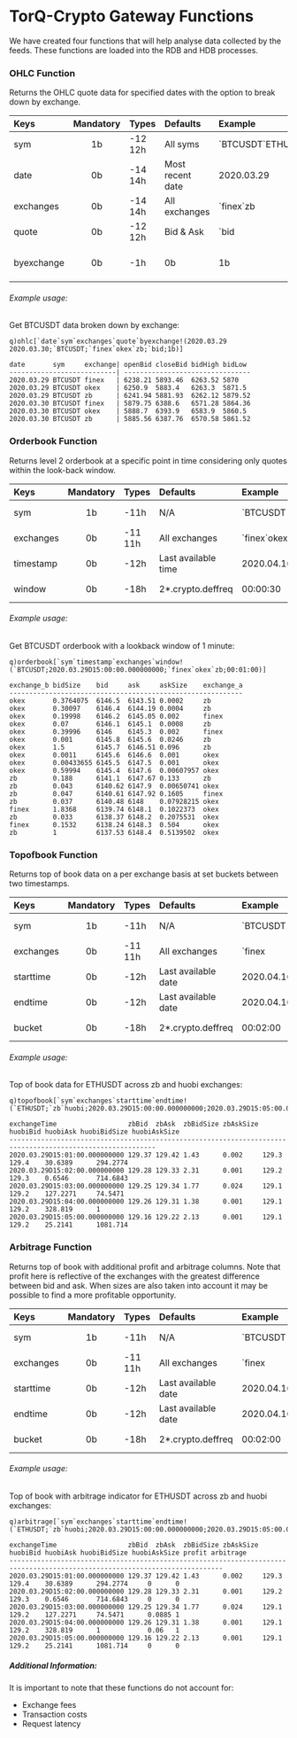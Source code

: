 # TorQ-Crypto Gateway Functions

We have created four functions that will help analyse data collected by the feeds. These functions
are loaded into the RDB and HDB processes. 

### OHLC Function
Returns the OHLC quote data for specified dates with the option to break down by exchange.

|      Keys       |  Mandatory  |    Types     |     Defaults      |     Example      |    Description    |
| :-------------  | :---------: | :----------  | :---------------  | :--------------  |  :--------------  |
| sym             | 1b          |-12 12h       | All syms          | \`BTCUSDT`ETHUSDT| Symbol(s) of interest |
| date            | 0b          |-14 14h       | Most recent date  | 2020.03.29       | Date(s) to query |
| exchanges       | 0b          |-14 14h       | All exchanges     | \`finex`zb       | Exchange(s) of interest |
| quote           | 0b          | -12 12h      | Bid & Ask         | \`bid            | Quote of interest |
| byexchange      | 0b          | -1h          | 0b                | 1b               | Breakdown by exchange |

###### Example usage:

Get BTCUSDT data broken down by exchange:

    q)ohlc[`date`sym`exchanges`quote`byexchange!(2020.03.29 2020.03.30;`BTCUSDT;`finex`okex`zb;`bid;1b)]
    
    date       sym     exchange| openBid closeBid bidHigh bidLow
    ---------------------------| --------------------------------
    2020.03.29 BTCUSDT finex   | 6238.21 5893.46  6263.52 5870
    2020.03.29 BTCUSDT okex    | 6250.9  5883.4   6263.3  5871.5
    2020.03.29 BTCUSDT zb      | 6241.94 5881.93  6262.12 5879.52
    2020.03.30 BTCUSDT finex   | 5879.75 6388.6   6571.28 5864.36
    2020.03.30 BTCUSDT okex    | 5888.7  6393.9   6583.9  5860.5
    2020.03.30 BTCUSDT zb      | 5885.56 6387.76  6570.58 5861.52


### Orderbook Function
Returns level 2 orderbook at a specific point in time considering only quotes within the look-back window.

|      Keys       |  Mandatory  |    Types     |     Defaults      |     Example      |  Description    |
| :-------------  | :---------: | :----------  | :---------------  | :--------------  |:--------------  |
| sym             | 1b          | -11h         | N/A               | \`BTCUSDT        | Symbol of interest|
| exchanges       | 0b          |-11 11h       | All exchanges     | \`finex`okex     | Exchange(s) of interest|
| timestamp       | 0b          | -12h         | Last available time| 2020.04.16D09:40:00.0000000 | Time of orderbook|
| window          | 0b          | -18h         | 2*.crypto.deffreq | 00:00:30         | Lookback window|
    
###### Example usage:  

Get BTCUSDT orderbook with a lookback window of 1 minute:     

    q)orderbook[`sym`timestamp`exchanges`window!(`BTCUSDT;2020.03.29D15:00:00.000000000;`finex`okex`zb;00:01:00)]
    
    exchange_b bidSize    bid     ask     askSize    exchange_a
    -----------------------------------------------------------
    okex       0.3764075  6146.5  6143.51 0.0002     zb
    okex       0.30097    6146.4  6144.19 0.0004     zb
    okex       0.19998    6146.2  6145.05 0.002      finex
    okex       0.07       6146.1  6145.1  0.0008     zb
    okex       0.39996    6146    6145.3  0.002      finex
    okex       0.001      6145.8  6145.6  0.0246     zb
    okex       1.5        6145.7  6146.51 0.096      zb
    okex       0.0011     6145.6  6146.6  0.001      okex
    okex       0.00433655 6145.5  6147.5  0.001      okex
    okex       0.59994    6145.4  6147.6  0.00607957 okex
    zb         0.188      6141.1  6147.67 0.133      zb
    zb         0.043      6140.62 6147.9  0.00650741 okex
    zb         0.047      6140.61 6147.92 0.1605     finex
    zb         0.037      6140.48 6148    0.07928215 okex
    finex      1.8368     6139.74 6148.1  0.1022373  okex
    zb         0.033      6138.37 6148.2  0.2075531  okex
    finex      0.1532     6138.24 6148.3  0.504      okex
    zb         1          6137.53 6148.4  0.5139502  okex



### Topofbook Function  
Returns top of book data on a per exchange basis at set buckets between two timestamps. 

|     Keys        | Mandatory  |    Types     |     Defaults      |     Example      |  Description      |
| :-------------  | :--------: | :----------  | :---------------  | :--------------  | :---------------  |
| sym             | 1b         | -11h         | N/A               | \`BTCUSDT        | Symbol of interest |
| exchanges       | 0b         | -11 11h      | All exchanges     | \`finex          | Exchange(s) of interest|
| starttime       | 0b         | -12h         | Last available date | 2020.04.16D09:40:00.000000 | Query start time |
| endtime         | 0b         | -12h         | Last available date | 2020.04.16D12:00:00.000000 | Query end time |
| bucket          | 0b         | -18h         | 2*.crypto.deffreq | 00:02:00         | Bucket intervals |
  

###### Example usage:

Top of book data for ETHUSDT across zb and huobi exchanges: 

    q)topofbook[`sym`exchanges`starttime`endtime!(`ETHUSDT;`zb`huobi;2020.03.29D15:00:00.000000000;2020.03.29D15:05:00.000000000)]
    
    exchangeTime                  zbBid  zbAsk  zbBidSize zbAskSize huobiBid huobiAsk huobiBidSize huobiAskSize
    -----------------------------------------------------------------------------------------------------------
    2020.03.29D15:01:00.000000000 129.37 129.42 1.43      0.002     129.3    129.4    30.6389      294.2774
    2020.03.29D15:02:00.000000000 129.28 129.33 2.31      0.001     129.2    129.3    0.6546       714.6843
    2020.03.29D15:03:00.000000000 129.25 129.34 1.77      0.024     129.1    129.2    127.2271     74.5471
    2020.03.29D15:04:00.000000000 129.26 129.31 1.38      0.001     129.1    129.2    328.819      1
    2020.03.29D15:05:00.000000000 129.16 129.22 2.13      0.001     129.1    129.2    25.2141      1081.714


### Arbitrage Function  
Returns top of book with additional profit and arbitrage columns. Note that profit here is reflective 
of the exchanges with the greatest difference between bid and ask. When sizes are also taken into account it
may be possible to find a more profitable opportunity.

|      Keys       | Mandatory  |    Types     |     Defaults      |     Example      |  Description      |
| :-------------  | :--------: | :----------  | :---------------  | :--------------  | :---------------  |
| sym             | 1b         | -11h         | N/A               | \`BTCUSDT        | Symbol of interest |
| exchanges       | 0b         | -11 11h      | All exchanges     | \`finex          | Exchange(s) of interest|
| starttime       | 0b         | -12h         | Last available date | 2020.04.16D09:40:00.000000 | Query start time |
| endtime         | 0b         | -12h         | Last available date | 2020.04.16D12:00:00.000000 | Query end time |
| bucket          | 0b         | -18h         | 2*.crypto.deffreq | 00:02:00         | Bucket intervals |


###### Example usage:  

Top of book with arbitrage indicator for ETHUSDT across zb and huobi exchanges:  
 
    q)arbitrage[`sym`exchanges`starttime`endtime!(`ETHUSDT;`zb`huobi;2020.03.29D15:00:00.000000000;2020.03.29D15:05:00.000000000)]
    
    exchangeTime                  zbBid  zbAsk  zbBidSize zbAskSize huobiBid huobiAsk huobiBidSize huobiAskSize profit arbitrage
    ----------------------------------------------------------------------------------------------------------------------------
    2020.03.29D15:01:00.000000000 129.37 129.42 1.43      0.002     129.3    129.4    30.6389      294.2774     0      0
    2020.03.29D15:02:00.000000000 129.28 129.33 2.31      0.001     129.2    129.3    0.6546       714.6843     0      0
    2020.03.29D15:03:00.000000000 129.25 129.34 1.77      0.024     129.1    129.2    127.2271     74.5471      0.0885 1
    2020.03.29D15:04:00.000000000 129.26 129.31 1.38      0.001     129.1    129.2    328.819      1            0.06   1
    2020.03.29D15:05:00.000000000 129.16 129.22 2.13      0.001     129.1    129.2    25.2141      1081.714     0      0

##### Additional Information:

It is important to note that these functions do not account for:

-    Exchange fees
-    Transaction costs
-    Request latency


